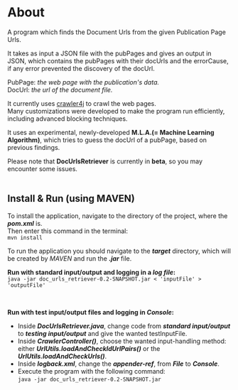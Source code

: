 About
=====

A program which finds the Document Urls from the given Publication Page Urls.<br/>

It takes as input a JSON file with the pubPages and gives an output in JSON, which contains the pubPages with their docUrls and the errorCause, if any error prevented the discovery of the docUrl.<br/>

PubPage: *the web page with the publication's data.*<br/> 
DocUrl: *the url of the document file.*<br/>

It currently uses [crawler4j](https://github.com/yasserg/crawler4j) to crawl the web pages.<br/>
Many customizations were developed to make the program run efficiently, including advanced blocking techniques.<br/>

It uses an experimental, newly-developed **M.L.A.(= Machine Learning Algorithm)**, which tries to guess the docUrl of a pubPage, based on previous findings.<br/>

Please note that **DocUrlsRetriever** is currently in **beta**, so you may encounter some issues.<br/>
<br/>

Install & Run (using MAVEN)
---------------------------

To install the application, navigate to the directory of the project, where the ***pom.xml*** is.<br/>
Then enter this command in the terminal:<br/>
``mvn install``<br/>

To run the application you should navigate to the ***target*** directory, which will be created by *MAVEN* and run the ***.jar*** file.<br/> 

**Run with standard input/output and logging in a *log file*:**<br/>
``java -jar doc_urls_retriever-0.2-SNAPSHOT.jar < 'inputFile' > 'outputFile'``<br/>

<br/>

**Run with test input/output files and logging in *Console*:**<br/>
- Inside ***DocUrlsRetriever.java***, change code from ***standard input/output*** to ***testing input/output*** and give the wanted testInputFile.<br/>
- Inside ***CrawlerController()***, choose the wanted input-handling method: either ***UrlUtils.loadAndCheckIdUrlPairs()*** or the ***UrlUtils.loadAndCheckUrls()***.<br/>
- Inside ***logback.xml***, change the ***appender-ref***, from ***File*** to ***Console***.<br/>
- Execute the program with the following command:<br/>
``java -jar doc_urls_retriever-0.2-SNAPSHOT.jar``